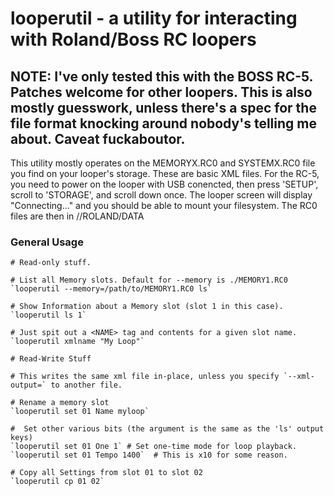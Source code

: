 # looperutil - a utility for interacting with Roland/Boss RC loopers

## NOTE: I've only tested this with the BOSS RC-5. Patches welcome for other loopers. This is also mostly guesswork, unless there's a spec for the file format knocking around nobody's telling me about. Caveat fuckaboutor.

This utility mostly operates on the MEMORYX.RC0 and SYSTEMX.RC0 file you find on your looper's storage. These are basic XML files. For the RC-5, you need to power on the looper with USB conencted, then press 'SETUP', scroll to 'STORAGE', and scroll down once. The looper screen will display "Connecting..." and you should be able to mount your filesystem. The RC0 files are then in //ROLAND/DATA

### General Usage

```
# Read-only stuff.

# List all Memory slots. Default for --memory is ./MEMORY1.RC0
`looperutil --memory=/path/to/MEMORY1.RC0 ls`

# Show Information about a Memory slot (slot 1 in this case).
`looperutil ls 1`

# Just spit out a <NAME> tag and contents for a given slot name.
`looperutil xmlname "My Loop"`

```

```
# Read-Write Stuff

# This writes the same xml file in-place, unless you specify `--xml-output=` to another file.

# Rename a memory slot
`looperutil set 01 Name myloop`

#  Set other various bits (the argument is the same as the 'ls' output keys)
`looperutil set 01 One 1` # Set one-time mode for loop playback.
`looperutil set 01 Tempo 1400`  # This is x10 for some reason.

# Copy all Settings from slot 01 to slot 02
`looperutil cp 01 02`
```
